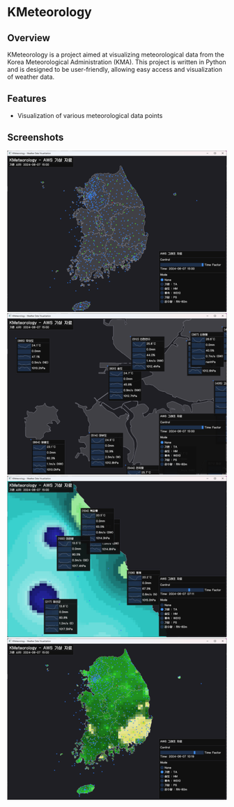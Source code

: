 # KMeteorology

## Overview
KMeteorology is a project aimed at visualizing meteorological data from the Korea Meteorological Administration (KMA). This project is written in Python and is designed to be user-friendly, allowing easy access and visualization of weather data.

## Features
- Visualization of various meteorological data points

## Screenshots
![screenshot](screenshots/screenshot_1.png)
![screenshot](screenshots/screenshot_2.png)
![screenshot](screenshots/screenshot_3.png)
![screenshot](screenshots/screenshot_4.png)
